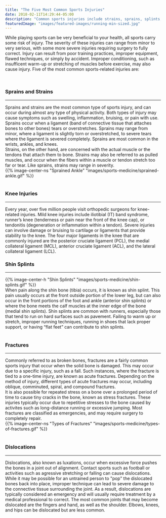 ```yaml
---
title: "The Five Most Common Sports Injuries"
date: 2018-02-11T14:29:44-05:00
description: "Common sports injuries include strains, sprains, splints, fractures, and dislocations."
featuredImage: "images/featured-images/running-min-sized.jpg"
---
```


While playing sports can be very beneficial 
to your health, all sports carry some risk of injury. The severity of these injuries can range from minor to very 
serious, with some more severe injuries requiring surgery to fully correct. Injury can result from poor training practices, improper equipment, flawed techniques, or simply by accident. Improper conditioning, such as insufficent warm-up or stretching of muscles before exercise, may also cause injury. Five of the most common sports-related injuries are:

<br>
<h3>Sprains and Strains</h3>
<hr>
    <div class ="container no-gutters">
        <div class = "col-sm-7 no-padding-left">
            Sprains and strains are the most common type of sports injury, and can occur during almost any type of physical activity. Both types of injury may cause symptoms such as swelling, inflammation, bruising, or pain with use. 
            <br>
            Sprains occur when a ligament (band of connective tissue that attaches bones to other bones) tears or overstretches. Sprains may range from minor, where a ligament is slightly torn or overstretched, to severe tears where the ligament is severed completely. Sprains are most common in the wrists, ankles, and knees. 
            <br>
            Strains, on the other hand, are concerned with the actual muscle or the tendons that attach them to bone. Strains may also be referred to as pulled muscles, and occur when the fibers within a muscle or tendon stretch too far or tear. Like sprains, strains may range in severity.
        </div>
        <div class = "col-sm-5  no-padding-left">
            {{% image-center-ns "Sprained Ankle" "images/sports-medicine/sprained-ankle.gif" %}}
        </div>
    </div>    
<br>
<h3>Knee Injuries</h3> 
<hr>
    Every year, over five million people visit orthopedic surgeons for knee-related injuries. Mild knee injuries include iliotibial (IT) band syndrome, runner’s knee (tenderness or pain near the front of the knee cap), or tendonitis (degeneration or inflammation within a tendon). Severe injuries can involve damage or bruising to cartilage or ligaments that provide stability to the knee. The four major ligaments in the knee that are commonly injured are the posterior cruciate ligament (PCL), the medial collateral ligament (MCL), anterior cruciate ligament (ACL), and the lateral collateral ligament (LCL).

<br>

<h3>Shin Splints</h3>
<hr>
    <div class ="container no-gutters">
        <div class = "col-sm-3 no-padding-left">
            {{% image-center-h "Shin Splints" "images/sports-medicine/shin-splints.gif" %}}
        </div>
        <div class = "col-sm-9 no-padding-left">
            When pain along the shin bone (tibia) occurs, it is known as shin splint. This pain usually occurs at the front outside portion of the lower leg, but can also occur in the front portions of the foot and 
            ankle (anterior shin splints) or where the bone meets the calf muscles at the inner edge 
            of the bone (medial shin splints). Shin splints are common with runners, especially those that tend to run on hard surfaces such as pavement. Failing to warm up or stretch, improper running 
            techniques, running in shoes that lack proper support, or having “flat feet” can contribute to shin splints.
        </div>
    </div>    
    
<br>

<h3>Fractures</h3> 
<hr>
    <div class ="container no-gutters">
        <div class = "col-sm-7 no-padding-left">
            Commonly referred to as broken bones, fractures are a fairly common sports injury that occur when the solid bone is damaged. This may occur due to a specific injury, such as a fall. Such instances, where the fracture is tied to a one-time injury, are known as acute fractures. Depending on the method of injury, different types of acute fractures may occur, including oblique, comminuted, spiral, and compound fractures. 
            <br>
            It is also possible for repeated stress on a bone over a prolonged period of time to cause tiny cracks in the bone, known as stress fractures. These injuries typically occur due to repetitive stresses to the bone caused by activites such as long-distance running or excessive jumping. 
            Most fractures are classified as emergencies, and may require surgery to completely repair. 
        </div>
        <div class = "col-sm-5 no-padding-left">
            {{% image-center-ns "Types of Fractures" "images/sports-medicine/types-of-fractures.gif" %}}
        </div>
    </div>

<br>

<h3>Dislocations</h3> 
<hr>
    Dislocations, also known as luxations, occur when excessive force pushes the bones in a joint out of alignment. Contact sports such as football or activities such as agressive stretching or falling can cause dislocations. While it may be possible for an untrained person to "pop" the dislocated bones back into place, improper technique can lead to severe damage to the connective tissue surrounding the joint. As a result, dislocations are typically considered an emergency and will usually require treatment by a medical professional to correct. 
    The most common joints that may become dislocated are the fingers and hand, as well as the shoulder. Elbows, knees, and hips can be dislocated but are less common.
